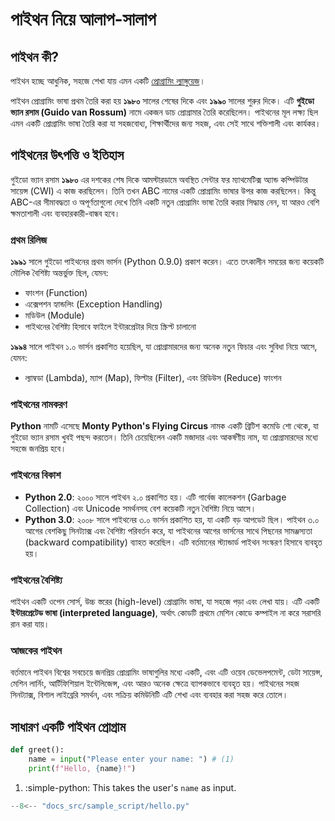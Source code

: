 # পাইথন নিয়ে আলাপ-সালাপ

## পাইথন কী?
পাইথন হচ্ছে আধুনিক, সহজে শেখা যায় এমন একটি [প্রোগ্রামিং ল্যাঙ্গুয়েজ](fundamentals/what-is-a-programming-language.md#প্রোগ্রামিং-ল্যাঙ্গুয়েজ-কী)।

পাইথন প্রোগ্রামিং ভাষা প্রথম তৈরি করা হয় **১৯৮০** সালের শেষের দিকে এবং **১৯৯০** সালের শুরুর দিকে। এটি **গুইডো ভ্যান রসাম (Guido van Rossum)** নামে একজন ডাচ প্রোগ্রামার তৈরি করেছিলেন। পাইথনের মূল লক্ষ্য ছিল এমন একটি প্রোগ্রামিং ভাষা তৈরি করা যা সহজবোধ্য, শিক্ষার্থীদের জন্য সহজ, এবং সেই সাথে শক্তিশালী এবং কার্যকর।

## পাইথনের উৎপত্তি ও ইতিহাস
গুইডো ভ্যান রসাম **১৯৮০** এর দশকের শেষ দিকে আমস্টারডামে অবস্থিত সেন্টার ফর ম্যাথমেটিক্স অ্যান্ড কম্পিউটার সায়েন্স (CWI) এ কাজ করছিলেন। তিনি তখন ABC নামের একটি প্রোগ্রামিং ভাষার উপর কাজ করছিলেন। কিন্তু ABC-এর সীমাবদ্ধতা ও অপূর্ণতাগুলো দেখে তিনি একটি নতুন প্রোগ্রামিং ভাষা তৈরি করার সিদ্ধান্ত নেন, যা  আরও বেশি ক্ষমতাশালী এবং ব্যবহারকারী-বান্ধব হবে।

### প্রথম রিলিজ
**১৯৯১** সালে গুইডো পাইথনের প্রথম ভার্সন (Python 0.9.0) প্রকাশ করেন। এতে তৎকালীন সময়ের জন্য কয়েকটি মৌলিক বৈশিষ্ট্য অন্তর্ভুক্ত ছিল, যেমন:

- ফাংশন (Function)
- এক্সেপশন হ্যান্ডলিং (Exception Handling)
- মডিউল (Module)
- পাইথনের বৈশিষ্ট্য হিসাবে ফাইলে ইন্টারপ্রেটার দিয়ে স্ক্রিপ্ট চালানো

**১৯৯৪** সালে পাইথন ১.০ ভার্সন প্রকাশিত হয়েছিল, যা প্রোগ্রামারদের জন্য অনেক নতুন ফিচার এবং সুবিধা নিয়ে আসে, যেমন:

- ল্যাম্বডা (Lambda), ম্যাপ (Map), ফিল্টার (Filter), এবং রিডিউস (Reduce) ফাংশন

### পাইথনের নামকরণ
**Python** নামটি এসেছে **Monty Python's Flying Circus** নামক একটি ব্রিটিশ কমেডি শো থেকে, যা গুইডো ভ্যান রসাম খুবই পছন্দ করতেন। তিনি চেয়েছিলেন একটি মজাদার এবং আকর্ষণীয় নাম, যা প্রোগ্রামারদের মধ্যে সহজে জনপ্রিয় হবে।

### পাইথনের বিকাশ
- **Python 2.0**: ২০০০ সালে পাইথন ২.০ প্রকাশিত হয়। এটি গার্বেজ কালেকশন (Garbage Collection) এবং Unicode সমর্থনসহ বেশ কয়েকটি নতুন বৈশিষ্ট্য নিয়ে আসে।
- **Python 3.0**: ২০০৮ সালে পাইথনের ৩.০ ভার্সন প্রকাশিত হয়, যা একটি বড় আপডেট ছিল। পাইথন ৩.০ আগের বেশকিছু সিনট্যাক্স এবং বৈশিষ্ট্য পরিবর্তন করে, যা পাইথনের আগের ভার্সনের সাথে পিছনের সামঞ্জস্যতা (backward compatibility) ব্যাহত করেছিল। এটি বর্তমানের স্ট্যান্ডার্ড পাইথন সংস্করণ হিসাবে ব্যবহৃত হয়।

### পাইথনের বৈশিষ্ট্য
পাইথন একটি ওপেন সোর্স, উচ্চ স্তরের (high-level) প্রোগ্রামিং ভাষা, যা সহজে পড়া এবং লেখা যায়। এটি একটি **ইন্টারপ্রেটেড ভাষা (interpreted language)**, অর্থাৎ কোডটি প্রথমে মেশিন কোডে কম্পাইল না করে সরাসরি রান করা যায়।

### আজকের পাইথন
বর্তমানে পাইথন বিশ্বের সবচেয়ে জনপ্রিয় প্রোগ্রামিং ভাষাগুলির মধ্যে একটি, এবং এটি ওয়েব ডেভেলপমেন্ট, ডেটা সায়েন্স, মেশিন লার্নিং, আর্টিফিশিয়াল ইন্টেলিজেন্স, এবং আরও অনেক ক্ষেত্রে ব্যাপকভাবে ব্যবহৃত হয়। পাইথনের সহজ সিনট্যাক্স, বিশাল লাইব্রেরি সমর্থন, এবং সক্রিয় কমিউনিটি এটি শেখা এবং ব্যবহার করা সহজ করে তোলে।

## সাধারণ একটি পাইথন প্রোগ্রাম

```py title="hello.py" linenums="1" hl_lines="2"
def greet():
    name = input("Please enter your name: ") # (1)
    print(f"Hello, {name}!")
```

1.  :simple-python: This takes the user's `name` as input.

```py title="embedded_hello.py" linenums="1" hl_lines="2"
--8<-- "docs_src/sample_script/hello.py"
```